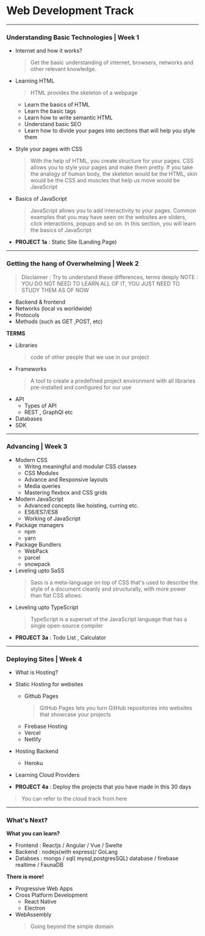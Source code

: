 # Web Development Track

---

### Understanding Basic Technologies | Week 1

-   Internet and how it works?

    > Get the basic understanding of internet, browsers, networks and other relevant knowledge.

-   Learning HTML

    > HTML provides the skeleton of a webpage

    -   Learn the basics of HTML
    -   Learn the basic tags
    -   Learn how to write semantic HTML
    -   Understand basic SEO
    -   Learn how to divide your pages into sections that will help you style them

-   Style your pages with CSS

    > With the help of HTML, you create structure for your pages. CSS allows you to style your pages and make them pretty. If you take the analogy of human body, the skeleton would be the HTML, skin would be the CSS and muscles that help us move would be JavaScript

-   Basics of JavaScript

    > JavaScript allows you to add interactivity to your pages. Common examples that you may have seen on the websites are sliders, click interactions, popups and so on. In this section, you will learn the basics of JavaScript

-   **PROJECT 1a** : Static Site (Landing Page)

---

### Getting the hang of Overwhelming | Week 2

> Disclaimer : Try to understand these differences, terms deeply
> NOTE : YOU DO NOT NEED TO LEARN ALL OF IT, YOU JUST NEED TO STUDY THEM AS OF NOW

-   Backend & frontend
-   Networks (local vs worldwide)
-   Protocols
-   Methods (such as GET ,POST, etc)

**TERMS**

-   Libraries
    > code of other people that we use in our project
-   Frameworks
    > A tool to create a predefined project environment with all libraries pre-installed and configured for our use
-   API
    -   Types of API
    -   REST , GraphQl etc
-   Databases
-   SDK

---

### Advancing | Week 3

-   Modern CSS
    -   Writng meaningful and modular CSS classes
    -   CSS Modules
    -   Advance and Responsive layouts
    -   Media queries
    -   Mastering flexbox and CSS grids
-   Modern JavaScript
    -   Advanced concepts like hoisting, curring etc.
    -   ES6/ES7/ES8
    -   Working of JavaScript
-   Package managers
    -   npm
    -   yarn
-   Package Bundlers
    -   WebPack
    -   parcel
    -   snowpack
-   Leveling upto SaSS
    > Sass is a meta-language on top of CSS that's used to describe the style of a document cleanly and structurally, with more power than flat CSS allows.
-   Leveling upto TypeScript
    > TypeScript is a superset of the JavaScript language that has a single open-source compiler
-   **PROJECT 3a** : Todo List , Calculator

---

### Deploying Sites | Week 4

-   What is Hosting?
-   Static Hosting for websites

    -   Github Pages
        > GitHub Pages lets you turn GitHub repositories into websites that showcase your projects
    -   Firebase Hosting
    -   Vercel
    -   Netlify

-   Hosting Backend

    -   Heroku

-   Learning Cloud Providers
-   **PROJECT 4a** : Deploy the projects that you have made in this 30 days

> You can refer to the cloud track from here

---

### What's Next?

**What you can learn?**

-   Frontend : Reactjs / Angular / Vue / Swelte
-   Backend : nodejs(with express)/ GoLang
-   Databses : mongo / sql( mysql,postgresSQL) database / firebase realtime / FaunaDB

**There is more!**

-   Progressive Web Apps
-   Cross Platform Development
    -   React Native
    -   Electron
-   WebAssembly
    > Going beyond the simple domain
